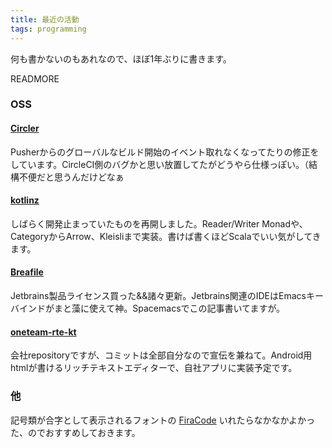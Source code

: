 ```yaml
---
title: 最近の活動
tags: programming
---
```


何も書かないのもあれなので、ほぼ1年ぶりに書きます。

READMORE

### OSS

#### [Circler](https://github.com/unhappychoice/Circler)

Pusherからのグローバルなビルド開始のイベント取れなくなってたりの修正をしています。CircleCI側のバグかと思い放置してたがどうやら仕様っぽい。（結構不便だと思うんだけどなぁ

#### [kotlinz](https://github.com/kotlinz/kotlinz)

しばらく開発止まっていたものを再開しました。Reader/Writer Monadや、CategoryからArrow、Kleisliまで実装。書けば書くほどScalaでいい気がしてきます。

#### [Breafile](https://github.com/unhappychoice/Brewfile)

Jetbrains製品ライセンス買った&&諸々更新。Jetbrains関連のIDEはEmacsキーバインドがまと藻に使えて神。Spacemacsでこの記事書いてますが。

#### [oneteam-rte-kt](https://github.com/oneteam-dev/oneteam-rte-kt)
会社repositoryですが、コミットは全部自分なので宣伝を兼ねて。Android用htmlが書けるリッチテキストエディターで、自社アプリに実装予定です。

### 他

記号類が合字として表示されるフォントの [FiraCode](https://github.com/tonsky/FiraCode) いれたらなかなかよかった、のでおすすめしておきます。
